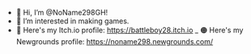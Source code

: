 - 👋 Hi, I’m @NoName298GH!
- 👀 I’m interested in making games.
- 🔴 Here's my Itch.io profile: https://battleboy28.itch.io
_ 🟠 Here's my Newgrounds profile: https://noname298.newgrounds.com/
